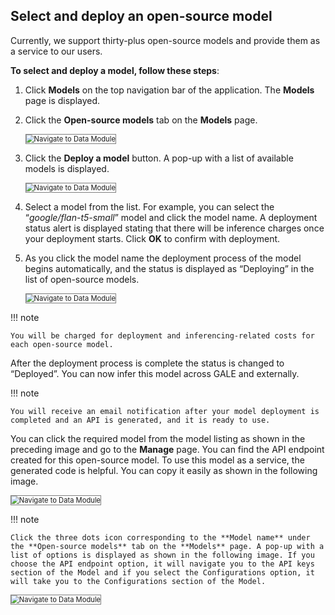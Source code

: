 ## **Select and deploy an open-source model**

Currently, we support thirty-plus open-source models and provide them as a service to our users.

**To select and deploy a model, follow these steps**:


1. Click **Models** on the top navigation bar of the application. The **Models** page is displayed.
2. Click the **Open-source models** tab on the **Models** page.

    <img src="../images/navigate-to-data-module.png" alt="Navigate to Data Module" title="Navigate to Data Module" style="border: 1px solid gray; zoom:80%;">

1. Click the **Deploy a model** button. A pop-up with a list of available models is displayed.

    <img src="../images/navigate-to-data-module.png" alt="Navigate to Data Module" title="Navigate to Data Module" style="border: 1px solid gray; zoom:80%;">

1. Select a model from the list. For example, you can select the “_google/flan-t5-small_” model and click the model name. A deployment status alert is displayed stating that there will be inference charges once your deployment starts. Click **OK** to confirm with deployment.  
2. As you click the model name the deployment process of the model begins automatically, and the status is displayed as “Deploying” in the list of open-source models.

    <img src="../images/navigate-to-data-module.png" alt="Navigate to Data Module" title="Navigate to Data Module" style="border: 1px solid gray; zoom:80%;">

!!! note

    You will be charged for deployment and inferencing-related costs for each open-source model.


After the deployment process is complete the status is changed to “Deployed”. You can now infer this model across GALE and externally.

!!! note

    You will receive an email notification after your model deployment is completed and an API is generated, and it is ready to use.


You can click the required model from the model listing as shown in the preceding image and go to the **Manage** page. You can find the API endpoint created for this open-source model. To use this model as a service, the generated code is helpful. You can copy it easily as shown in the following image.

<img src="../images/navigate-to-data-module.png" alt="Navigate to Data Module" title="Navigate to Data Module" style="border: 1px solid gray; zoom:80%;">


!!! note

    Click the three dots icon corresponding to the **Model name** under the **Open-source models** tab on the **Models** page. A pop-up with a list of options is displayed as shown in the following image. If you choose the API endpoint option, it will navigate you to the API keys section of the Model and if you select the Configurations option, it will take you to the Configurations section of the Model.


<img src="../images/navigate-to-data-module.png" alt="Navigate to Data Module" title="Navigate to Data Module" style="border: 1px solid gray; zoom:80%;">